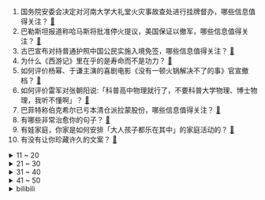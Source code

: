 1. 国务院安委会决定对河南大学大礼堂火灾事故查处进行挂牌督办，哪些信息值得关注？ [:link:](https://www.zhihu.com/question/655029722)
2. 巴勒斯坦报道称哈马斯将批准停火提议，美国保证以撤军，哪些信息值得关注？ [:link:](https://www.zhihu.com/question/654959811)
3. 古巴宣布对持普通护照中国公民实施入境免签，哪些信息值得关注？ [:link:](https://www.zhihu.com/question/655017737)
4. 为什么《西游记》里在乎的是寿命而不是功力？ [:link:](https://www.zhihu.com/question/653099818)
5. 如何评价杨幂、于谦主演的喜剧电影《没有一顿火锅解决不了的事》官宣撤档？ [:link:](https://www.zhihu.com/question/655032757)
6. 如何评价雷军对张朝阳说:「科普高中物理就行了，不要科普大学物理、博士物理，我听不懂啊」？ [:link:](https://www.zhihu.com/question/654985250)
7. 巴菲特称伯克希尔已亏本清仓派拉蒙股份，哪些信息值得关注？ [:link:](https://www.zhihu.com/question/655002672)
8. 有哪些非常治愈你的句子？ [:link:](https://www.zhihu.com/question/655070902)
9. 有娃家庭，你家是如何安排「大人孩子都乐在其中」的家庭活动的？ [:link:](https://www.zhihu.com/question/653433992)
10. 有没有让你珍藏许久的文案？ [:link:](https://www.zhihu.com/question/572855798)
<details>
<summary>11 ~ 20</summary>

11. 为什么我们数学老师把圆周率 π 读作「派」？ [:link:](https://www.zhihu.com/question/29529981)
12. 《城中之城》中，堂堂银行副行长赵辉拿不出 800 万，可信吗？ [:link:](https://www.zhihu.com/question/652919171)
13. 未来三天有可能爆发 M 级甚至 X 级以上耀斑，为何近日太阳耀斑频发，该如何防护？ [:link:](https://www.zhihu.com/question/655053073)
14. 金凯瑞和周星驰到底谁模仿谁？ [:link:](https://www.zhihu.com/question/27546842)
15. 巴菲特的妹妹「躺平」 44 年，资产增长 3050 倍，哪些信息值得关注？ [:link:](https://www.zhihu.com/question/654478226)
16. 梅大高速横停货车拦车司机获奖一万元，哪些信息值得关注？ [:link:](https://www.zhihu.com/question/654935217)
17. 现代制造的刀放到古代算不算名刀？ [:link:](https://www.zhihu.com/question/411561262)
18. 哪个著名演员演坏人演得最像？ [:link:](https://www.zhihu.com/question/477686710)
19. 上海一公司女财务痴迷炒股，亏空公司1350万，12年无人发现，如何看待此事？ [:link:](https://www.zhihu.com/question/654927138)
20. 如何提升自信心，在职场中展现自我价值？ [:link:](https://www.zhihu.com/question/654842553)
</details>
<details>
<summary>21 ~ 30</summary>

21. 如何看待绝地潜兵2（HELLDIVERS 2）在发售后修改用户协议，要求PC用户关联PSN账号？ [:link:](https://www.zhihu.com/question/654945800)
22. 有哪些歌手个人特质和魅力过于突出，让粉丝觉得他“只此一家，别无代餐”的感觉? [:link:](https://www.zhihu.com/question/646966631)
23. 《原神》中刻晴的诱惑在哪里？ [:link:](https://www.zhihu.com/question/654460114)
24. 假如有一种未破译灭绝语言，有关于这种语言的一亿本书，能不能用超级计算机把这门语言用套的方式破译出来？ [:link:](https://www.zhihu.com/question/654987954)
25. 巴菲特表示「我对人工智能一无所知，AI 有很大的潜力」，还有哪些信息值得关注？ [:link:](https://www.zhihu.com/question/654980256)
26. 有哪些皮到挨揍的搞笑句子？ [:link:](https://www.zhihu.com/question/653997392)
27. 有哪些值得你收藏的文案？ [:link:](https://www.zhihu.com/question/654931863)
28. 如何评价 2024 季中冠军赛正赛抽签结果？ [:link:](https://www.zhihu.com/question/655055327)
29. 为什么intp喜欢睡觉？ [:link:](https://www.zhihu.com/question/507183959)
30. 高校教师，博士，副教授，换工作单位后遭到系主任的排挤，影响心情，该怎么办？ [:link:](https://www.zhihu.com/question/653677487)
</details>
<details>
<summary>31 ~ 40</summary>

31. 跳槽未遂又被领导发现了，该怎么办？ [:link:](https://www.zhihu.com/question/652234843)
32. 2024年嵌入式还适合入吗，为什么好多人劝退？ [:link:](https://www.zhihu.com/question/650467304)
33. 孔子如果活到秦朝（不考虑被杀），会支持秦朝还是陈胜？ [:link:](https://www.zhihu.com/question/652082334)
34. 中国古代有哪些鲜为人知的娱乐活动？ [:link:](https://www.zhihu.com/question/23068417)
35. 广州-北京这种国内中短程航线用宽体客机意义何在？ [:link:](https://www.zhihu.com/question/654941379)
36. 过量摄入蛋白质有害吗？ [:link:](https://www.zhihu.com/question/652870348)
37. 伯克希尔哈撒韦一季度净利润 919 亿元，大幅减持了苹果，现金储备创历史新高，哪些信息值得关注？ [:link:](https://www.zhihu.com/question/654974709)
38. 你们抓迷藏用老家土话怎么说？ [:link:](https://www.zhihu.com/question/650057060)
39. 2024 五一档电影票房超 15 亿，《维和防暴队》位列档期第一，如何评价这一票房数据？ [:link:](https://www.zhihu.com/question/655062666)
40. 目前的A股属于牛市前期吗？ [:link:](https://www.zhihu.com/question/654096155)
</details>
<details>
<summary>41 ~ 50</summary>

41. 每次假期要结束，面临就要上班的你，是否有不想上班的想法呢？你怎样说服自己又继续去上班的？ [:link:](https://www.zhihu.com/question/654953812)
42. iG 经理锅盔发文「运营三年不止没钱，还欠了钱」对此你有什么想说的？ [:link:](https://www.zhihu.com/question/654368054)
43. 23-24 赛季英超曼城 5:1 狼队，如何评价这场比赛？ [:link:](https://www.zhihu.com/question/654985312)
44. 巴菲特称每天关注股票反而赚不了钱，如何看待他这个说法？ [:link:](https://www.zhihu.com/question/654980686)
45. 皇家马德里正认真考虑与莫德里奇续约 1 年，你认为他的留队会为球队下赛季发挥有何帮助？ [:link:](https://www.zhihu.com/question/654784408)
46. 2024年5月5日美职联迈阿密国际主场6比2战胜纽约红牛，梅西五传一射，如何评价这场比赛？ [:link:](https://www.zhihu.com/question/655012967)
47. 有哪些可以让你笑的忘忧的搞笑图片或段子? [:link:](https://www.zhihu.com/question/629232862)
48. 请问这种剑术在现实中真的存在吗？ [:link:](https://www.zhihu.com/question/654949363)
49. 如何评价网传LWX即将缺席LPL夏季赛？ [:link:](https://www.zhihu.com/question/654898800)
50. 为什么维护一样东西很难，破坏一样东西却非常容易？ [:link:](https://www.zhihu.com/question/653890759)
</details><details>
<summary>bilibili</summary>

</details>